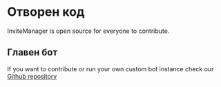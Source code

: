 # Отворен код

InviteManager is open source for everyone to contribute.

## Главен бот

If you want to contribute or run your own custom bot instance check our [Github repository](https://github.com/LolRiTTeR/invite-manager-bot)
